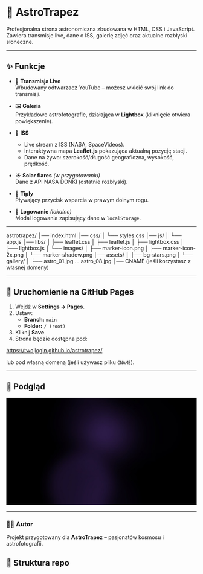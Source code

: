 # 🌌 AstroTrapez

Profesjonalna strona astronomiczna zbudowana w HTML, CSS i JavaScript.  
Zawiera transmisje live, dane o ISS, galerię zdjęć oraz aktualne rozbłyski słoneczne.

---

## ✨ Funkcje

- 🎥 **Transmisja Live**  
  Wbudowany odtwarzacz YouTube – możesz wkleić swój link do transmisji.

- 🖼 **Galeria**  
  Przykładowe astrofotografie, działająca w **Lightbox** (kliknięcie otwiera powiększenie).

- 🚀 **ISS**  
  - Live stream z ISS (NASA, SpaceVideos).  
  - Interaktywna mapa **Leaflet.js** pokazująca aktualną pozycję stacji.  
  - Dane na żywo: szerokość/długość geograficzna, wysokość, prędkość.  

- ☀️ **Solar flares** *(w przygotowaniu)*  
  Dane z API NASA DONKI (ostatnie rozbłyski).

- 💜 **Tiply**  
  Pływający przycisk wsparcia w prawym dolnym rogu.  

- 🔑 **Logowanie** *(lokalne)*  
  Modal logowania zapisujący dane w `localStorage`.

---
astrotrapez/
│── index.html
│── css/
│ └── styles.css
│── js/
│ └── app.js
│── libs/
│ ├── leaflet.css
│ ├── leaflet.js
│ ├── lightbox.css
│ ├── lightbox.js
│ └── images/
│ ├── marker-icon.png
│ ├── marker-icon-2x.png
│ └── marker-shadow.png
│── assets/
│ ├── bg-stars.png
│ └── gallery/
│ ├── astro_01.jpg … astro_08.jpg
│── CNAME (jeśli korzystasz z własnej domeny)


---

## 🚀 Uruchomienie na GitHub Pages

1. Wejdź w **Settings → Pages**.  
2. Ustaw:  
   - **Branch:** `main`  
   - **Folder:** `/ (root)`  
3. Kliknij **Save**.  
4. Strona będzie dostępna pod:  


https://twojlogin.github.io/astrotrapez/

lub pod własną domeną (jeśli używasz pliku `CNAME`).

---

## 📸 Podgląd

![AstroTrapez screenshot](assets/gallery/astro_01.jpg)

---

### 👨‍🚀 Autor
Projekt przygotowany dla **AstroTrapez** – pasjonatów kosmosu i astrofotografii.
## 📂 Struktura repo

